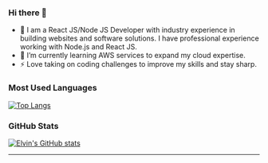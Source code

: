 ### Hi there 👋

- 🔭 I am a React JS/Node JS Developer with industry experience in building websites and software solutions. I have professional experience working with Node.js and React JS.
- 🌱 I’m currently learning AWS services to expand my cloud expertise.
- ⚡ Love taking on coding challenges to improve my skills and stay sharp.

### Most Used Languages

[![Top Langs](https://github-readme-stats.vercel.app/api/top-langs/?username=Elvin2019&layout=compact)](https://github.com/Elvin2019/github-readme-stats)

### GitHub Stats

[![Elvin's GitHub stats](https://github-readme-stats.vercel.app/api?username=Elvin2019&show_icons=true&theme=radical)](https://github.com/Elvin2019/github-readme-stats)

---

<!--
**Elvin2019/Elvin2019** is a ✨ _special_ ✨ repository because its `README.md` (this file) appears on your GitHub profile.

Here are some ideas to get you started:

- 🔭 I’m currently working on ...
- 🌱 I’m currently learning ...
- 💯 I’m looking to collaborate on ...
- 🤔 I’m looking for help with ...
- 💬 Ask me about ...
- 📧 How to reach me: ...
- 😄 Pronouns: ...
- ⚡ Fun fact: ...
-->
